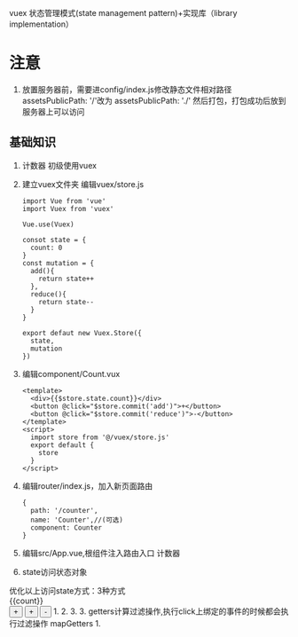 vuex
状态管理模式(state management pattern)+实现库（library implementation）
# 注意
1. 放置服务器前，需要进config/index.js修改静态文件相对路径
  assetsPublicPath: '/'改为
  assetsPublicPath: './'
  然后打包，打包成功后放到服务器上可以访问

## 基础知识
1. 计数器
  初级使用vuex
  1. 建立vuex文件夹
      编辑vuex/store.js
      ```
      import Vue from 'vue'
      import Vuex from 'vuex'

      Vue.use(Vuex)

      consot state = {
        count: 0
      }
      const mutation = {
        add(){
          return state++
        },
        reduce(){
          return state--
        }
      }

      export defaut new Vuex.Store({
        state,
        mutation
      })
      ```
  2. 编辑component/Count.vux
      ```
      <template>
        <div>{{$store.state.count}}</div>
        <button @click="$store.commit('add')">+</button>
        <button @click="$store.commit('reduce')">-</button>
      </template>
      <script>
        import store from '@/vuex/store.js'
        export default {
          store
        }
      </script>
      ```
  3. 编辑router/index.js，加入新页面路由
      ```
      {
        path: '/counter',
        name: 'Counter',//(可选)
        component: Counter
      }
      ```
  4. 编辑src/App.vue,根组件注入路由入口
    <router-link to='/counter'>计数器</router-link>

2. state访问状态对象
  <template>
    <div>{{$store.state.count}}</div>
    <button @click="$store.commit('add')">+</button>
    <button @click="$store.commit('reduce')">-</button>
  </template>
  优化以上访问state方式：3种方式
    <div>{{count}}</div>
    <button @click="$store.commit('add', 10)">+</button>
    <button @click="add(5)">+</button>
    <button @click="reduce">-</button>
    1.<script>
        import store from '@/vuex/store.js'
        export default {
          computed: {
            count(){
              return this.$store.state.count
            }
          },
          store
        }
      </script>
    2.<script>
        import store from '@/vuex/store.js'
        import {mapState} from 'vuex'
        export default {
          computed: mapState({
            count: state => state.count
          }),
          store
        }
      </script>
    3.<script>
        import store from '@/vuex/store.js'
        import {mapState,mapMutations} from 'vuex'
        export default {
          computed: mapState(['count']),
          methods: mapMutations(['add','reduce']),
          store
        }
      </script>
3. getters计算过滤操作,执行click上绑定的事件的时候都会执行过滤操作
  mapGetters
  1.<script>
      import store from '@/vuex/store.js'
      import {mapState,mapMutations,mapGetters} from 'vuex'
      export default {
        computed: {
          ...mapState(['count']),
          ...mapGetter(['count'])
        },
        methods: mapMutations(['add','reduce']),
        store
      }
    </script>
























